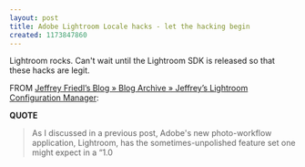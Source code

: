 ```yaml
---
layout: post
title: Adobe Lightroom Locale hacks - let the hacking begin
created: 1173847860
---
```

<p>
Lightroom rocks. Can't wait until the Lightroom SDK is released so that these hacks are legit.
</p><p>
FROM <a href="http://regex.info/blog/2007-03-13/395">Jeffrey Friedl’s Blog » Blog Archive » Jeffrey’s Lightroom Configuration Manager</a>:
</p><p>
<strong>QUOTE</strong>
</p><blockquote>
As I discussed in a previous post, Adobe's new photo-workflow application, Lightroom, has the sometimes-unpolished feature set one might expect in a “1.0
